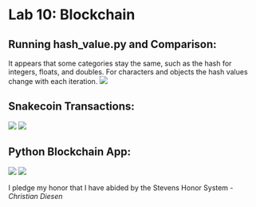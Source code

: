 # Lab 10: Blockchain
## Running hash_value.py and Comparison:
It appears that some categories stay the same, such as the hash for integers, floats, and doubles.
For characters and objects the hash values change with each iteration.
![](https://github.com/cdiesen/EE-322/blob/main/lab10/imagesAndResources/lab10a.png)

## Snakecoin Transactions:
![](https://github.com/cdiesen/EE-322/blob/main/lab10/imagesAndResources/lab10b.png)
![](https://github.com/cdiesen/EE-322/blob/main/lab10/imagesAndResources/lab10c.png)

## Python Blockchain App:
![](https://github.com/cdiesen/EE-322/blob/main/lab10/imagesAndResources/lab10e.png)
![](https://github.com/cdiesen/EE-322/blob/main/lab10/imagesAndResources/lab10d.png)


I pledge my honor that I have abided by the Stevens Honor System - *Christian Diesen*

